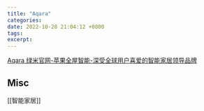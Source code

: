 ```yaml
---
title: "Aqara"
categories: 
date: 2022-10-28 21:04:12 +0800
tags: 
excerpt: 
---
```



[Aqara 绿米官网-苹果全屋智能-深受全球用户喜爱的智能家居领导品牌](https://www.aqara.com/)







## Misc

[[智能家居]]


